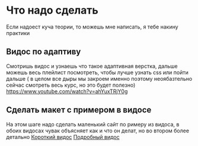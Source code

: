 # Что надо сделать
Если надоест куча теории, то можешь мне написать, я тебе накину практики

## Видос по адаптиву
Смотришь видос и узнаешь что такое адаптивная верстка, дальше можешь весь плейлист посмотреть, чтобы лучше узнать css или пойти дальше ( в целом все дыры мы закроем именно поэтому неоябазтельно сейчас смотреть весь курс, но это будет полезно)
https://www.youtube.com/watch?v=ahYuxTRjY0g

## Сделать макет с примером в видосе
На этом шаге надо сделать маленький сайт по римеру из видоса, в обоих видосах чувак объясняет как и что он делат, но во втором более детально
[Короткий видос](https://www.youtube.com/watch?v=F-fmwUkawHQ)
[Подробный видос](https://www.youtube.com/watch?v=b8K_iowSriQ&list=PLoq3Accf02PVO4GvY4-UtIQkeD6tNmX_f)



